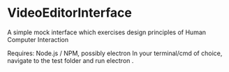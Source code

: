 # VideoEditorInterface
A simple mock interface which exercises design principles of Human Computer Interaction

Requires: Node.js / NPM, possibly electron
In your terminal/cmd of choice, navigate to the test folder and run electron .
